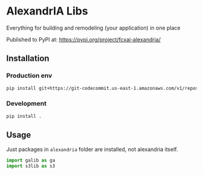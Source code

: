 # AlexandrIA Libs

Everything for building and remodeling (your application) in one place

Published to PyPI at:
https://pypi.org/project/fcxai-alexandria/

## Installation

### Production env

```bash
pip install git+https://git-codecommit.us-east-1.amazonaws.com/v1/repos/fcxlabs-alexandria
```

### Development

```bash
pip install .
```

## Usage

Just packages in `alexandria` folder are installed, not alexandria itself.

```python
import galib as ga
import s3lib as s3
```
